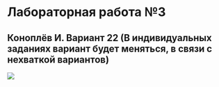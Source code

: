 # Лабораторная работа №3
## Коноплёв И. Вариант 22 (В индивидуальных заданиях вариант будет меняться, в связи с нехваткой вариантов)
![](https://mustoi.ru/wp-content/uploads/2024/01/1_5339003034d255339003034d5f.jpg)
